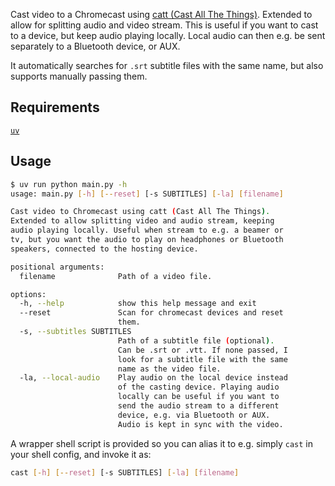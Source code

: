 Cast video to a Chromecast using [catt (Cast All The Things)](https://github.com/skorokithakis/catt). Extended to allow for splitting audio and video stream. This is useful if you want to cast to a device, but keep audio playing locally. Local audio can then e.g. be sent separately to a Bluetooth device, or AUX.

It automatically searches for `.srt` subtitle files with the same name, but also supports manually passing them.

## Requirements
[`uv`](https://docs.astral.sh/uv/getting-started/installation/)

## Usage

```bash
$ uv run python main.py -h
usage: main.py [-h] [--reset] [-s SUBTITLES] [-la] [filename]

Cast video to Chromecast using catt (Cast All The Things).
Extended to allow splitting video and audio stream, keeping
audio playing locally. Useful when stream to e.g. a beamer or
tv, but you want the audio to play on headphones or Bluetooth
speakers, connected to the hosting device.

positional arguments:
  filename              Path of a video file.

options:
  -h, --help            show this help message and exit
  --reset               Scan for chromecast devices and reset
                        them.
  -s, --subtitles SUBTITLES
                        Path of a subtitle file (optional).
                        Can be .srt or .vtt. If none passed, I
                        look for a subtitle file with the same
                        name as the video file.
  -la, --local-audio    Play audio on the local device instead
                        of the casting device. Playing audio
                        locally can be useful if you want to
                        send the audio stream to a different
                        device, e.g. via Bluetooth or AUX.
                        Audio is kept in sync with the video.
```
A wrapper shell script is provided so you can alias it to e.g. simply `cast` in your shell config, and invoke it as:

```bash
cast [-h] [--reset] [-s SUBTITLES] [-la] [filename]
```
